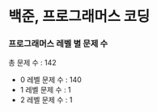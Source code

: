 # 백준, 프로그래머스 코딩
### 프로그래머스 레벨 별 문제 수
총 문제 수 : 142
- 0 레벨 문제 수 : 140
- 1 레벨 문제 수 : 1
- 2 레벨 문제 수 : 1

